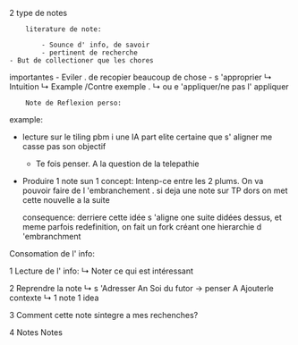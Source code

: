 2 type de notes

		literature de note:

			- Sounce d' info, de savoir
			- pertinent de recherche
	- But de collectioner que les chores
importantes
	- Eviler . de recopier beaucoup de chose
	- s 'approprier
			↳ Intuition
			↳ Example /Contre exemple .
			↳ ou e 'appliquer/ne pas l' appliquer

		Note de Reflexion perso:
example:
- lecture sur le tiling pbm i une IA part elite certaine que s' aligner me casse pas son objectif
	- Te fois penser.
		A la question de la telepathie
- Produire 1 note sun 1 concept:
	Intenp-ce entre les 2 plums.
	On va pouvoir faire de l 'embranchement . si deja une note sur TP dors on met cette nouvelle a la suite

	consequence: derriere cette idée
s 'aligne one suite didées dessus, et meme parfois redefinition, on fait un fork créant one hierarchie d 'embranchment

Consomation de l' info:

1 Lecture de l' info:
	↳ Noter ce qui est intéressant

2 Reprendre la note
		↳ s 'Adresser An Soi du futor → penser
A Ajouterle contexte
			↳ 1 note 1 idea

3 Comment cette note sintegre
a mes rechenches?

4 Notes Notes